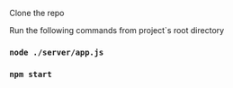 Clone the repo

Run the following commands from project`s root directory

### `node ./server/app.js`

### `npm start`
